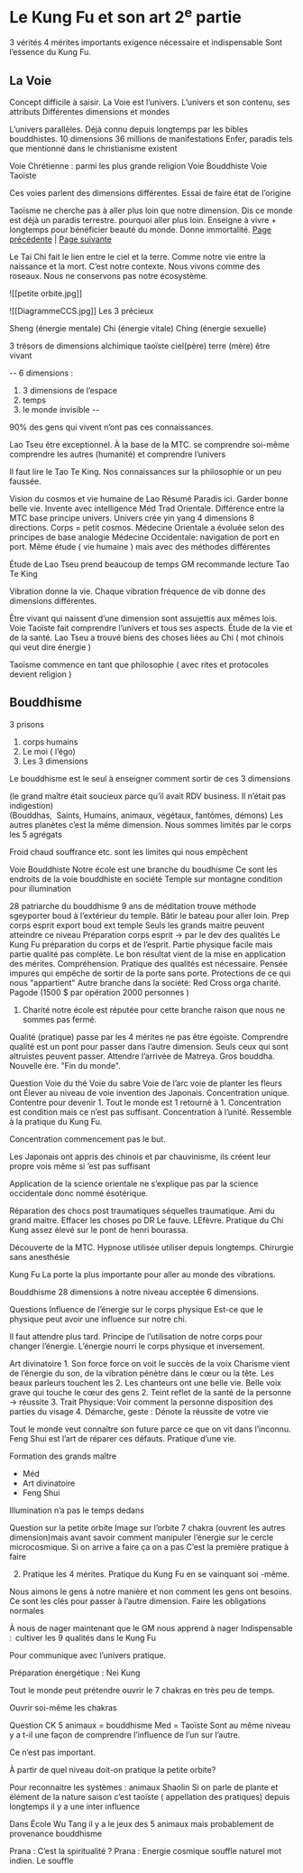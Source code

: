 # Le Kung Fu et son art 2<sup>e</sup> partie

3 vérités 4 mérites importants exigence nécessaire et indispensable
Sont l’essence du Kung Fu.

## La Voie

Concept difficile à saisir. La Voie est l’univers. 
L’univers et son contenu, ses attributs
Différentes dimensions et mondes

L’univers parallèles. Déjà connu depuis longtemps par les bibles bouddhistes.
10 dimensions 36 millions de manifestations
Enfer, paradis tels que mentionné dans le christianisme existent

Voie Chrétienne : parmi les plus grande religion
Voie Bouddhiste
Voie Taoïste

Ces voies parlent des dimensions différentes. Essai de faire état de l’origine 

Taoïsme ne cherche pas à aller plus loin que notre dimension. Dis ce monde est déjà un paradis terrestre. pourquoi aller plus loin. Enseigne à vivre + longtemps pour bénéficier beauté du monde. Donne immortalité.
[Page précédente](2024-01-07-08.md) | [Page suivante](2024-01-14-01)

Le Tai Chi fait le lien entre le ciel et la terre. Comme notre vie entre la naissance et la mort. C’est notre contexte. Nous vivons comme des roseaux. Nous ne conservons pas notre écosystème. 

![[petite orbite.jpg]]

![[DiagrammeCCS.jpg]]
Les 3 précieux

Sheng (énergie mentale)
Chi (énergie vitale)
Ching (énergie sexuelle)

3 trésors de dimensions alchimique taoïste
ciel(père)
terre (mère)
être vivant

-- 6 dimensions :
1. 3 dimensions de l’espace
2. temps
3. le monde invisible -- 

90% des gens qui vivent n’ont pas ces connaissances.

Lao Tseu être exceptionnel. À la base de la MTC. 
se comprendre soi-même comprendre les autres (humanité) et comprendre l’univers

Il faut lire le Tao Te King. 
Nos connaissances sur la philosophie or un peu faussée.

Vision du cosmos et vie humaine de Lao
Résumé
Paradis ici. Garder bonne belle vie. Invente avec intelligence Méd Trad Orientale.
Différence entre la MTC base principe univers. Univers crée yin yang 4 dimensions 8 directions.
Corps = petit cosmos.
Médecine Orientale a évoluée selon des principes de base analogie 
Médecine Occidentale: navigation de port en port.
Même étude ( vie humaine ) mais avec des méthodes différentes

Étude de Lao Tseu prend beaucoup de temps
GM recommande lecture Tao Te King

Vibration donne la vie. Chaque vibration fréquence de vib donne des dimensions différentes.

Être vivant qui naissent d’une dimension sont assujettis aux mêmes lois.
Voie Taoïste fait comprendre l’univers et tous ses aspects. Étude de la vie et de la santé. Lao Tseu a trouvé biens des choses liées au Chi ( mot chinois qui veut dire énergie )

Taoïsme commence  en tant que philosophie ( avec rites et protocoles devient religion )

## Bouddhisme

3 prisons
1. corps humains
2. Le moi ( l’égo)
3. Les 3 dimensions

Le bouddhisme est le seul à enseigner comment sortir de ces 3 dimensions

(le grand maître était soucieux parce qu’il avait RDV business. Il n’était pas  
indigestion)
(Bouddhas,  Saints, Humains, animaux, végétaux, fantômes, démons)
Les autres planètes c’est la même dimension. Nous sommes limités par le corps les 5 agrégats

Froid chaud souffrance etc. sont les limites qui nous empêchent

Voie Bouddhiste
Notre école est une branche du boudhisme
Ce sont les endroits de la voie bouddhiste en société
Temple sur montagne condition pour illumination

28 patriarche du bouddhisme 
9 ans de méditation trouve méthode sgeyporter boud à l’extérieur du temple.
Bâtir le bateau pour aller loin. Prep corps esprit export boud ext temple
Seuls les grands maitre peuvent atteindre ce niveau
Préparation corps esprit -> par le dev des qualités
Le Kung Fu préparation du corps et de l’esprit.
Partie physique facile mais partie qualité pas complète. Le bon résultat vient de la mise en application des mérites. Compréhension. Pratique des qualités est nécessaire. Pensée impures qui empêche de sortir de la porte sans porte. Protections de ce qui nous "appartient"
Autre branche dans la société: Red Cross orga charité. Pagode 
(1500 $ par opération 2000 personnes )
1. Charité notre école est réputée pour cette branche raison que nous ne sommes pas fermé.

Qualité (pratique) passe par les 4 mérites ne pas être égoïste. Comprendre qualité est un pont pour passer dans l’autre dimension. Seuls ceux qui sont altruistes peuvent passer. Attendre l’arrivée de Matreya. Gros bouddha. Nouvelle ère. "Fin du monde". 

Question 
Voie du thé 
Voie du sabre
Voie de l’arc 
voie de planter les fleurs
ont Élever au niveau de voie invention des Japonais. Concentration unique. Contentre pour devenir 1. Tout le monde est 1 retourné à 1. 
Concentration est condition mais ce n’est pas suffisant. Concentration à l’unité. Ressemble à la pratique du Kung Fu.

Concentration commencement pas le but.

Les Japonais ont appris des chinois et par chauvinisme, ils créent leur propre vois même si ’est pas suffisant

Application de la science orientale ne s’explique pas par la science occidentale donc nommé ésotérique. 

Réparation des chocs post traumatiques séquelles traumatique. Ami du grand maitre. Effacer les choses po DR Le fauve. LEfèvre. Pratique du Chi Kung assez élevé sur le pont de henri bourassa. 

Découverte de la MTC. Hypnose utilisée utiliser depuis longtemps. Chirurgie sans anesthésie

Kung Fu La porte la plus importante pour aller au monde des vibrations.

Bouddhisme 28 dimensions à notre niveau acceptée 6 dimensions.

Questions
Influence de l’énergie sur le corps physique Est-ce que le physique peut avoir une influence sur notre chi. 

Il faut attendre plus tard. Principe de l’utilisation de notre corps pour changer l’énergie. L’énergie nourri le corps physique et inversement.

Art divinatoire
	1. Son force force on voit le succès de la voix Charisme vient de l’énergie du son, de la vibration pénètre dans le cœur ou la tête. Les beaux parleurs touchent les 2. Les chanteurs ont une belle vie. Belle voix grave qui touche le cœur des gens
	2. Teint reflet de la santé de la personne -> réussite
	3. Trait Physique: Voir comment la personne disposition des parties du visage
	4. Démarche, geste : Dénote la réussite de votre vie

Tout le monde veut connaître son future parce ce que on vit dans l’inconnu.
Feng Shui est l’art de réparer ces défauts. Pratique d’une vie.

Formation des grands maître 
- Méd
- Art divinatoire
- Feng Shui

Illumination n’a pas le temps dedans

Question sur la petite orbite
Image sur l’orbite 7 chakra (ouvrent les autres dimension)mais avant savoir comment manipuler l’énergie sur le cercle microcosmique. Si on arrive a faire ça on a pas C’est la première pratique à faire 

 2. Pratique les 4 mérites. 
Pratique du Kung Fu en se vainquant soi -même. 

Nous aimons le gens à notre manière et non comment les gens ont besoins.
Ce sont les clés pour passer à l’autre dimension. 
Faire les obligations normales

À nous de nager maintenant que le GM nous apprend à nager
Indispensable :  cultiver les 9 qualités dans le Kung Fu

Pour communique avec l’univers pratique. 

Préparation énergétique : Nei Kung

Tout le monde peut prétendre ouvrir le 7 chakras en très peu de temps.

Ouvrir soi-même les chakras

Question
CK 5 animaux = bouddhisme
Med = Taoïste 
Sont au même niveau y a t-il une façon de comprendre l’influence de l’un sur l’autre.

Ce n’est pas important.

À partir de quel niveau doit-on pratique la petite orbite?

Pour reconnaitre les systèmes : animaux Shaolin
Si on parle de plante et élément de la nature saison c’est taoïste ( appellation des pratiques) depuis longtemps il y a une inter influence

Dans École Wu Tang il y a le jeux des 5 animaux mais probablement de provenance bouddhisme

Prana : C’est la spiritualité ? Prana : Energie cosmique souffle naturel mot indien. Le souffle